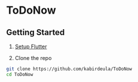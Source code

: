 # ToDoNow

## Getting Started

1. [Setup Flutter](https://docs.flutter.dev/get-started/install)

2. Clone the repo

```bash
git clone https://github.com/kabirdeula/ToDoNow
cd ToDoNow
```
